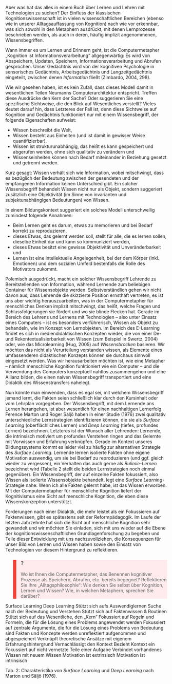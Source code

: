 Aber was hat das alles in einem Buch über Lernen und Lehren mit Technologien zu suchen? Der Einfluss der klassischen Kognitionswissenschaft ist in vielen wissenschaftlichen Bereichen (ebenso wie in unserer Alltagsauffassung von Kognition) nach wie vor erkennbar, was sich sowohl in den Metaphern ausdrückt, mit denen Lernprozesse beschrieben werden, als auch in deren, häufig implizit angenommenen, Wissensbegriffen.

Wann immer es um Lernen und Erinnern geht, ist die Computermetapher „Kognition ist Informationsverarbeitung“ allgegenwärtig: Es wird von Abspeichern, Updaten, Speichern, Informationsverarbeitung und Abrufen gesprochen. Unser Gedächtnis wird von der kognitiven Psychologie in sensorisches Gedächtnis, Arbeitsgedächtnis und Langzeitgedächtnis eingeteilt, zwischen denen *Information* fließt (Zimbardo, 2004, 298).

Wie wir gesehen haben, ist es kein Zufall, dass dieses Modell damit in wesentlichen Teilen Neumanns Computerarchitektur entspricht. Treffen diese Ausdrücke den Kern der Sache? Oder suggerieren Sie eine spezifische Sichtweise, die den Blick auf Wesentliches verstellt? Vieles deutet darauf hin, dass Letzteres der Fall ist, denn diese Sichtweise auf Kognition und Gedächtnis funktioniert nur mit einem Wissensbegriff, der folgende Eigenschaften aufweist:

- Wissen beschreibt die Welt,
- Wissen besteht aus Einheiten (und ist damit in gewisser Weise quantifizierbar),
- Wissen ist strukturunabhängig, das heißt es kann gespeichert und abgerufen werden, ohne sich qualitativ zu verändern und
- Wissenseinheiten können nach Bedarf miteinander in Beziehung gesetzt und getrennt werden.

Kurz gesagt: Wissen verhält sich wie Information, wobei mitschwingt, dass es bezüglich der Bedeutung zwischen der gesendeten und der empfangenen Information keinen Unterschied gibt. Ein solcher Wissensbegriff behandelt Wissen nicht nur als Objekt, sondern suggeriert zusätzlich eine Objektivität (im Sinne von invarianten und subjektunabhängigen Bedeutungen) von Wissen.

In einem Bildungskontext suggeriert ein solches Modell unterschwellig zumindest folgende Annahmen:

- Beim Lernen geht es darum, etwas zu memorieren und bei Bedarf korrekt zu reproduzieren,
- dieses Etwas, das gelernt werden soll, stellt für alle, die es lernen sollen, dieselbe Einheit dar und kann so kommuniziert werden,
- dieses Etwas besitzt eine gewisse Objektivität und Unveränderbarkeit und
- Lernen ist eine intellektuelle Angelegenheit, bei der dem Körper (inkl. Emotionen) und dem sozialen Umfeld bestenfalls die Rolle des Motivators zukommt.

Polemisch ausgedrückt, macht ein solcher Wissensbegriff Lehrende zu Bereitstellenden von Information, während Lernende zum beliebigen Container für Wissensobjekte werden. Selbstverständlich gehen wir nicht davon aus, dass Lehrende die skizzierte Position ernsthaft vertreten, es ist uns aber wichtig herauszuarbeiten, was in der Computermetapher für menschliches Denken implizit mitschwingt, das heißt, welche Fragen und Schlussfolgerungen sie fördert und wo sie blinde Flecken hat. Gerade im Bereich des Lehrens und Lernens mit Technologien – also unter Einsatz eines Computers – ist es besonders verführerisch, Wissen als Objekt zu behandeln, wie im Konzept von Lernobjekten. Im Bereich des E-Learning findet es sich in mediendidaktischen Konzepten wieder, die von einer De- und Rekontextualisierbarkeit von Wissen (zum Beispiel in Swertz, 2004) oder, wie das Microlearning (Hug, 2005) auf *Wissensbrocken* basieren. Wir möchten das nicht als Verurteilung verstanden wissen, als Elemente eines umfassenderen didaktischen Konzepts können sie durchaus sinnvoll eingesetzt werden. Was wir herausarbeiten möchten ist, wie eine Metapher – nämlich menschliche Kognition funktioniert wie ein Computer – und die Verwendung des Computers konzeptuell nahtlos zusammengehen und eine Allianz bilden, die einen naiven Wissensbegriff transportiert und eine Didaktik des Wissenstransfers nahelegt.

Nun könnte man einwenden, dass es egal sei, mit welchem Wissensbegriff jemand lernt, die Fakten seien schließlich klar durch den Kursinhalt oder vom Lehrplan vorgegeben. Der Wissensbegriff, mit dem Lernende ans Lernen herangehen, ist aber wesentlich für einen nachhaltigen Lernerfolg. Ference Marton und Roger Säljö haben in einer Studie (1976) zwei qualitativ unterschiedliche Lernstrategien identifizieren können, die sie als *Surface Learning* (oberflächliches Lernen) und *Deep Learning* (tiefes, profundes Lernen) bezeichnen. Letzteres ist der Wunsch aller Lehrenden: Lernende, die intrinsisch motiviert um profundes Verstehen ringen und das Gelernte mit Vorwissen und Erfahrung verknüpfen. Gerade im Kontext unseres Bildungssystems kommt es leider viel zu häufig zur alternativen Strategie des *Surface Learning*. Lernende lernen isolierte Fakten ohne eigene Motivation auswendig, um sie bei Bedarf zu reproduzieren (und ggf. gleich wieder zu vergessen), ein Verhalten das auch gerne als *Bulimie-Lernen* bezeichnet wird (Tabelle 2 stellt die beiden Lernstrategien noch einmal gegenüber). Ein Wissensbegriff, der auf einzelne Fakten fokussiert, also Wissen als isolierte Wissensobjekte behandelt, legt eine *Surface Learning*-Strategie nahe: Wenn ich alle Fakten gelernt habe, ist das Wissen erworben. Mit der Computermetapher für menschliche Kognition liefert der Kognitivismus eine Sicht auf menschliche Kognition, die eben diese Wissenskonzeption unterstützt.

Forderungen nach einer Didaktik, die mehr leistet als ein Fokussieren auf Faktenwissen, gibt es spätestens seit der Reformpädagogik. Im Laufe der letzten Jahrzehnte hat sich die Sicht auf menschliche Kognition sehr gewandelt und wir möchten Sie einladen, sich mit uns wieder auf die Ebene der kognitionswissenschaftlichen Grundlagenforschung zu begeben und Teile dieser Entwicklung mit uns nachzuvollziehen, die Konsequenzen für unser Bild von Lernen und Wissen haben sowie den Einsatz von Technologien vor diesem Hintergrund zu reflektieren.

<blockquote style="background: #FFEBEE; border-left: 10px solid #F44336">

### ?

Wo ist Ihnen die Computermetapher, das Benennen kognitiver Prozesse als Speichern, Abrufen, etc. bereits begegnet? Reflektieren Sie Ihre „Alltagsphilosophie“: Wie denken Sie selbst über Kognition, Lernen und Wissen? Wie, in welchen Metaphern, sprechen Sie darüber?

</blockquote>

Surface Learning Deep Learning Stützt sich aufs Auswendiglernen Suche nach der Bedeutung und Verstehen Stützt sich auf Faktenwissen &amp; Routinen Stützt sich auf das Wesentliche, den „Kern“ Fokussiert auf Regeln und Formeln, die für die Lösung eines Problems angewendet werden Fokussiert auf zentrale Argumente, die für die Lösung eines Problems von Bedeutung sind Fakten und Konzepte werden unreflektiert aufgenommen und abgespeichert Verknüpft theoretische Ansätze mit eigenem Erfahrungshintergrund Vernachlässigt den Kontext Bezieht Kontext ein Fokussiert auf nicht vernetzte Teile einer Aufgabe Verbindet vorhandenes Wissen mit neuem Wissen Motivation ist extrinsisch Motivation ist intrinsisch

</blockquote>

Tab. 2: Charakteristika von *Surface Learning* und *Deep Learning* nach Marton und Säljö (1976).
